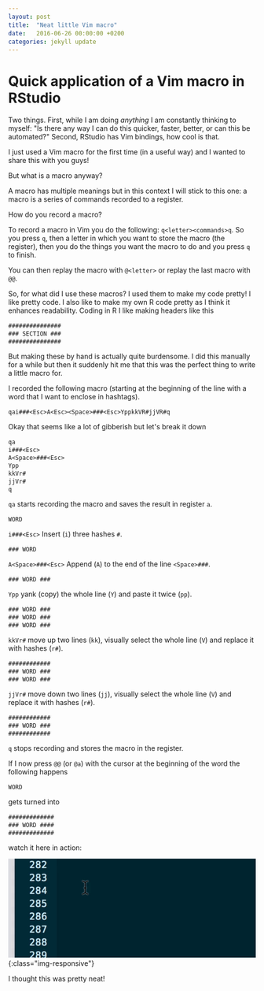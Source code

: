 ```yaml
---
layout: post
title:  "Neat little Vim macro"
date:   2016-06-26 00:00:00 +0200
categories: jekyll update
---
```


# Quick application of a Vim macro in RStudio

Two things. First, while I am doing _anything_ I am constantly thinking to
myself: "Is there any way I can do this quicker, faster, better, or can this be
automated?" Second, RStudio has Vim bindings, how cool is that.

I just used a Vim macro for the first time (in a useful way) and I
wanted to share this with you guys!

But what is a macro anyway? 

A macro has multiple meanings but in this context 
I will stick to this one: a macro is a series of commands recorded to a register. 

How do you record a macro? 

To record a macro in Vim you do the following: `q<letter><commands>q`.  So you
press `q`, then a letter in which you want to store the macro (the register),
then you do the things you want the macro to do and you press `q` to finish. 

You can then replay the macro with `@<letter>` or replay the last macro with
`@@`. 

So, for what did I use these macros? I used them to make my code pretty! 
I like pretty code. I also like to make my own R code pretty as I think it
enhances readability. Coding in R I like making headers like this

```
###############
### SECTION ###
###############
```

But making these by hand is actually quite burdensome. I did this manually for
a while but then it suddenly hit me that this was the perfect thing to write a
little macro for. 

I recorded the following macro (starting at the beginning of the line with a
word that I want to enclose in hashtags). 

```
qai###<Esc>A<Esc><Space>###<Esc>YppkkVR#jjVR#q
```

Okay that seems like a lot of gibberish but let's break it down

```
qa
i###<Esc>
A<Space>###<Esc>
Ypp
kkVr#
jjVr#
q
```

`qa` starts recording the macro and saves the result in register `a`. 

    WORD

`i###<Esc>` Insert (`i`) three hashes `#`.

    ### WORD

`A<Space>###<Esc>` Append (`A`) to the end of the line `<Space>###`. 

    ### WORD ### 

`Ypp` yank (copy) the whole line (`Y`) and paste it twice (`pp`). 

    ### WORD ###
    ### WORD ###
    ### WORD ###

`kkVr#` move up two lines (`kk`), visually select the whole line (`V`) and replace
it with hashes (`r#`).

    ############
    ### WORD ###
    ### WORD ###

`jjVr#` move down two lines (`jj`), visually select the whole line (`V`) and
replace it with hashes (`r#`). 

    ############
    ### WORD ###
    ############

`q` stops recording and stores the macro in the register. 

If I now press `@@` (or `@a`) with the cursor at the beginning of the word the
following happens

``` 
WORD 
```

gets turned into 

```
#############
### WORD ####
#############
```

watch it here in action:

![Macro-in-action](/assets/vim-macro.gif){:class="img-responsive"}

I thought this was pretty neat! 



